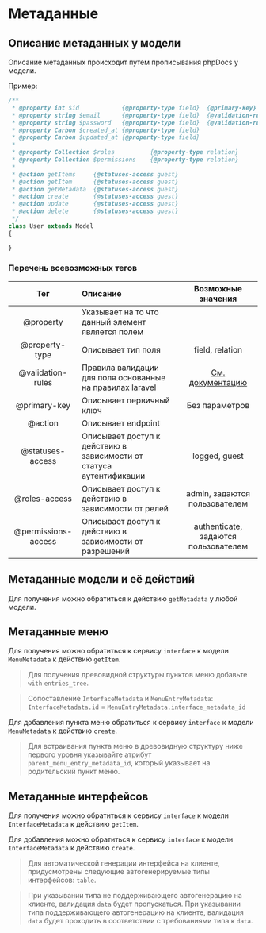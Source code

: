 # Метаданные

## Описание метаданных у модели

Описание метаданных происходит путем прописывания phpDocs у модели.

Пример:

```php
/**
 * @property int $id            {@property-type field}  {@primary-key}
 * @property string $email      {@property-type field}  {@validation-rules required|string|email|unique:users|email}
 * @property string $password   {@property-type field}  {@validation-rules required|string}
 * @property Carbon $created_at {@property-type field}
 * @property Carbon $updated_at {@property-type field}
 *
 * @property Collection $roles          {@property-type relation}
 * @property Collection $permissions    {@property-type relation}
 *
 * @action getItems     {@statuses-access guest}
 * @action getItem      {@statuses-access guest}
 * @action getMetadata  {@statuses-access guest}
 * @action create       {@statuses-access guest}
 * @action update       {@statuses-access guest}
 * @action delete       {@statuses-access guest}
 */
class User extends Model
{

}
```

### Перечень всевозможных тегов

|         Тег         | Описание                                                            |                       Возможные значения                       |
|:-------------------:|:--------------------------------------------------------------------|:--------------------------------------------------------------:|
|      @property      | Указывает на то что данный элемент является полем                   |                                                                |
|   @property-type    | Описывает тип поля                                                  |                        field, relation                         |
|  @validation-rules  | Правила валидации для поля основанные на правилах laravel           | [Cм. документацию](https://laravel.com/docs/master/validation) |
|    @primary-key     | Описывает первичный ключ                                            |                         Без параметров                         |
|       @action       | Описывает endpoint                                                  |                                                                |
|  @statuses-access   | Описывает доступ к действию в зависимости от статуса аутентификации |                         logged, guest                          |
|    @roles-access    | Описывает доступ к действию в зависимости от релей                  |                 admin, задаются пользователем                  |
| @permissions-access | Описывает доступ к действию в зависимости от разрешений             |              authenticate, задаются пользователем              |


## Метаданные модели и её действий

Для получения можно обратиться к действию `getMetadata` у любой модели.

## Метаданные меню

Для получения можно обратиться к сервису `interface` к модели
`MenuMetadata` к действию `getItem`.

> Для получения древовидной структуры пунктов меню добавьте `with`
> `entries_tree`.

> Сопоставление `InterfaceMetadata` и `MenuEntryMetadata`:
> `InterfaceMetadata.id` = `MenuEntryMetadata.interface_metadata_id`

Для добавления пункта меню обратиться к сервису `interface` к модели
`MenuMetadata` к действию `create`.

> Для встраивания пункта меню в древовидную структуру ниже первого
> уровня указывайте атрибут `parent_menu_entry_metadata_id`, который
> указывает на родительский пункт меню.

## Метаданные интерфейсов

Для получения можно обратиться к сервису `interface` к модели
`InterfaceMetadata` к действию `getItem`.

Для добавления можно обратиться к сервису `interface` к модели
`InterfaceMetadata` к действию `create`.

> Для автоматической генерации интерфейса на клиенте, придусмотрены
> следующие автогенерируемые типы интерфейсов: `table`.

> При указывании типа не поддерживающего автогенерацию на клиенте,
> валидация `data` будет пропускаться. При указывании типа
> поддерживающего автогенерацию на клиенте, валидация `data` будет
> проходить в соответствии с требованиями типа к `data`.

